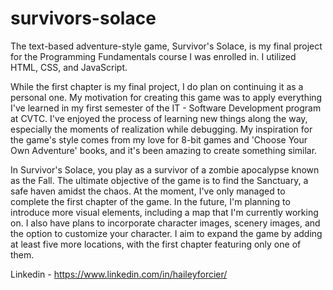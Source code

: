 # survivors-solace
The text-based adventure-style game, Survivor's Solace, is my final project for the Programming Fundamentals course I was enrolled in. I utilized HTML, CSS, and JavaScript.

While the first chapter is my final project, I do plan on continuing it as a personal one. 
My motivation for creating this game was to apply everything I've learned in my first semester of the IT - Software Development program at CVTC. 
I've enjoyed the process of learning new things along the way, especially the moments of realization while debugging. 
My inspiration for the game's style comes from my love for 8-bit games and 'Choose Your Own Adventure' books, and it's been amazing to create something similar.

In Survivor's Solace, you play as a survivor of a zombie apocalypse known as the Fall. The ultimate objective of the game is to find the Sanctuary, a safe haven amidst the chaos. 
At the moment, I've only managed to complete the first chapter of the game. In the future, I'm planning to introduce more visual elements, including a map that I'm currently working on. 
I also have plans to incorporate character images, scenery images, and the option to customize your character. 
I aim to expand the game by adding at least five more locations, with the first chapter featuring only one of them.



Linkedin - https://www.linkedin.com/in/haileyforcier/
